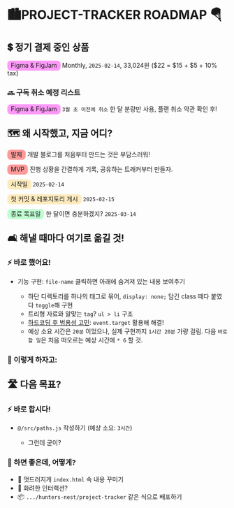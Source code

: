 # 🏙️PROJECT-TRACKER ROADMAP 🪂

## 💲 정기 결제 중인 상품

<span class="highlight pink" style="border-radius: 8px; padding: 2px 8px 4px 8px; background-color: rgba(255, 56, 245, 0.5)">Figma & FigJam</span> Monthly, `2025-02-14`, 33,024원 ($22 = $15 + $5 + 10% tax)

### 🔜 구독 취소 예정 리스트

<span class="highlight pink" style="border-radius: 8px; padding: 2px 8px 4px 8px; background-color: rgba(255, 56, 245, 0.5)">Figma & FigJam</span> `3월 초 이전에 취소` 한 달 분량만 사용, 플랜 취소 약관 확인 후!

## 🗺️ 왜 시작했고, 지금 어디?

<span class="highlight" style="border-radius: 8px; padding: 2px 8px 4px 8px; background-color: rgba(255, 56, 56, 0.5)">발제</span> 개발 블로그를 처음부터 만드는 것은 부담스러워!

<span class="highlight pink" style="border-radius: 8px; padding: 2px 8px 4px 8px; background-color: rgba(255, 56, 56, 0.5)">MVP</span> 진행 상황을 간결하게 기록, 공유하는 트래커부터 만들자.

<span class="highlight yellow" style="border-radius: 8px; padding: 2px 8px 4px 8px; background-color: rgba(255, 192, 55, 0.32)"> 시작일</span> `2025-02-14`

<span class="highlight yellow" style="border-radius: 8px; padding: 2px 8px 4px 8px; background-color: rgba(255, 192, 55, 0.32)"> 첫 커밋 & 레포지토리 게시</span> `2025-02-15`

<span class="highlight green" style="border-radius: 8px; padding: 2px 8px 4px 8px; background-color: rgba(41, 255, 105, 0.3)"> 종료 목표일</span> 한 달이면 충분하겠지? `2025-03-14`

## 🛋️ 해낼 때마다 여기로 옮길 것!

### ⚡ 바로 했어요!

- 기능 구현: `file-name` 클릭하면 아래에 숨겨져 있는 내용 보여주기

  - 하단 디렉토리를 하나의 태그로 묶어, `display: none;` 담긴 class 떼다 붙였다 `toggle`해 구현
  - 트리형 자료와 알맞는 `tag`? `ul > li` 구조
  - [하드코딩 후 범용성 고민](troubleshooting.md/#-미흡한-기능-개선): `event.target` 활용해 해결!
  - 예상 소요 시간은 `20분` 이었으나, 실제 구현까지 `1시간 20분` 가량 걸림. 다음 `바로 할 일`은 처음 떠오르는 예상 시간에 `* 6` 할 것.

### 💭 이렇게 하자고:

## 🛣️ 다음 목표?

### ⚡ 바로 합시다!

- `@/src/paths.js` 작성하기 (예상 소요: `3시간`)

  - 그런데 굳이?

### 💭 하면 좋은데, 어떻게?

- 🦚 멋드러지게 `index.html` 속 내용 꾸미기
- 🐲 화려한 인터랙션?
- 📦 `.../hunters-nest/project-tracker` 같은 식으로 배포하기
